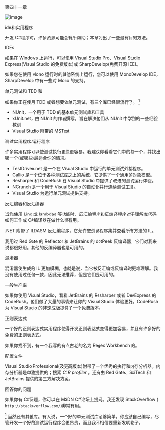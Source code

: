第四十一章

![image](img/.jpg)

ide和实用程序

开发 C#程序时，许多资源可能会有所帮助；本章列出了一些最有用的方法。

IDEs

如果在 Windows 上运行，可以使用 Visual Studio Pro、Visual Studio Express(Visual Studio 的免费版本)或 SharpDevelop(免费开源 IDE)。

如果您在使用 Mono 运行时的其他系统上运行，您可以使用 MonoDevelop IDE，SharpDevelop 中有一些对 Mono 的支持。

单元测试和 TDD 和

如果你正在使用 TDD 或者想要做单元测试，有三个库已经很流行了。 [<sup>1</sup>](#Fn1)

*   NUnit，一个用于 TDD 的基本单元测试库和工具
*   xUnit.net，由 NUnit 的作者撰写，旨在解决他们从 NUnit 中学到的一些经验教训
*   Visual Studio 附带的 MSTest

测试实用程序/运行程序

许多实用程序可以使测试执行更快更容易。我建议你看看它们中的每一个，并找出哪一个(或哪些)最适合你的情况。

*   TestDriven.net 是一个在 Visual Studio 中运行的单元测试外接程序。
*   Gallio 是一个位于各种测试库之上的系统，它提供了一个通用的对象模型。
*   Resharper 和 CodeRush 在 Visual Studio 中提供了改进的测试运行体验。
*   NCrunch 是一个用于 Visual Studio 的自动化并行连续测试工具。
*   Visual Studio 为运行单元测试提供支持。

反汇编器和反汇编器

当您使用 Linq 或 lambdas 等功能时，反汇编程序和反编译程序对于理解库代码如何工作或 C#编译器在做什么很有用。

 .NET 附带了 ILDASM 反汇编程序，它允许您浏览程序集并查看所有方法的 IL。

我用过 Red Gate 的 Reflector 和 JetBrains 的 dotPeek 反编译器，它们对我来说都很好用。其他的反编译器也是可用的。

混淆器

混淆器使生成的 IL 更加模糊，也就是说，当它被反汇编或反编译时更难理解。我没有使用过任何一款，因此无法推荐，但是它们是可用的。

一般生产率

如果你使用 Visual Studio，看看 JetBrains 的 Resharper 或者 DevExpress 的 CodeRush。他们做了大量的事情来让你的 Visual Studio 体验更好。CodeRush 为 Visual Studio 的非速成版提供了一个免费版本。

正则表达式

一个好的正则表达式实用程序使得开发正则表达式变得更加容易，并且有许多好的免费的正则表达式。

如果你找不到，有一个我写的有点古老的名为 Regex Workbench 的。

配置文件

Visual Studio Professional(及更高版本)附带了一个优秀的执行和内存分析器。内存分析器是单独提供的；搜索 *CLR profiler* 。还有由 Red Gate、SciTech 和 JetBrains 提供的第三方解决方案。

回答你的问题

如果你有 C#问题，你可以在 MSDN C#论坛上提问。我还发现 StackOverflow ( `http://stackoverflow.com/`)非常有用。

[<sup>1</sup>](#_Fn1) 当然还有其他库。有人说，一个好的单元测试库足够简单，你应该自己编写，尽管开发一个好的测试运行程序会更昂贵，而且我不相信要重新发明轮子。